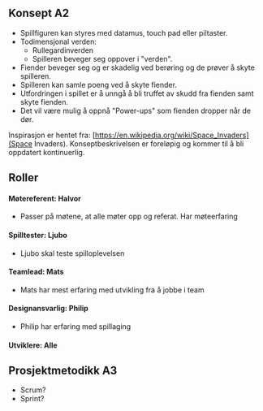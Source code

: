 ## Konsept A2 
- Spillfiguren kan styres med datamus, touch pad eller piltaster. 
- Todimensjonal verden:
    - Rullegardinverden 
    - Spilleren beveger seg oppover i "verden". 
- Fiender beveger seg og er skadelig ved berøring og de prøver å skyte spilleren. 
- Spilleren kan samle poeng ved å skyte fiender. 
- Utfordringen i spillet er å unngå å bli truffet av skudd fra fienden samt skyte fienden. 
- Det vil være mulig å oppnå "Power-ups" som fienden dropper når de dør.

Inspirasjon er hentet fra: [https://en.wikipedia.org/wiki/Space_Invaders](Space Invaders). 
Konseptbeskrivelsen er foreløpig og kommer til å bli oppdatert kontinuerlig. 

## Roller
#### Møtereferent: Halvor
- Passer på møtene, at alle møter opp og referat. Har møteerfaring

#### Spilltester: Ljubo
- Ljubo skal teste spilloplevelsen

#### Teamlead: Mats
- Mats har mest erfaring med utvikling fra å jobbe i team

#### Designansvarlig: Philip
- Philip har erfaring med spillaging

#### Utviklere: Alle

## Prosjektmetodikk A3
- Scrum? 
- Sprint? 



